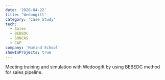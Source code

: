 ```yaml
---
date: '2020-04-22'
title: 'Wedoogift'
category: 'Case Study'
tech:
  - Sales
  - BEBEDC
  - SONCAS
  - CAP
company: 'Humind School'
showInProjects: true
---
```


Meeting training and simulation with Wedoogift by using BEBEDC method for sales pipeline.
